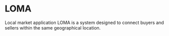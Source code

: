 # LOMA
Local market application LOMA is a system designed to connect buyers and sellers within the same geographical location.
